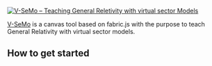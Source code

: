 [![V-SeMo – Teaching General Reletivity with virtual sector Models](https://github.com/hethet93/V-SeMo/blob/main/v-semo_repo_card.png)](https://v-semo.com/)

[V-SeMo](https://v-semo.com/) is a canvas tool based on fabric.js with the purpose to teach General Relativity with virtual sector models.

## How to get started
